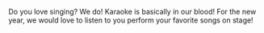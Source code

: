 Do you love singing? We do! Karaoke is basically in our blood! For the new year, we would love to listen to you perform your favorite songs on stage! 